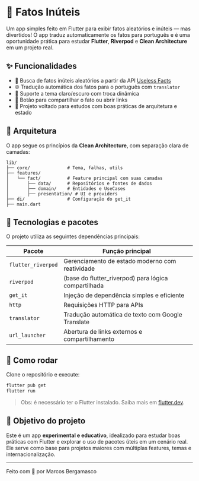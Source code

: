 
# 📱 Fatos Inúteis

Um app simples feito em Flutter para exibir fatos aleatórios e inúteis — mas divertidos! O app traduz automaticamente os fatos para português e é uma oportunidade prática para estudar **Flutter**, **Riverpod** e **Clean Architecture** em um projeto real.

## ✨ Funcionalidades

- 🔄 Busca de fatos inúteis aleatórios a partir da API [Useless Facts](https://uselessfacts.jsph.pl/)
- 🌐 Tradução automática dos fatos para o português com `translator`
- 🎨 Suporte a tema claro/escuro com troca dinâmica
- 🔗 Botão para compartilhar o fato ou abrir links
- 🧠 Projeto voltado para estudos com boas práticas de arquitetura e estado

## 🧱 Arquitetura

O app segue os princípios da **Clean Architecture**, com separação clara de camadas:

```
lib/
├── core/              # Tema, falhas, utils
├── features/
│   └── fact/          # Feature principal com suas camadas
│       ├── data/      # Repositórios e fontes de dados
│       ├── domain/    # Entidades e UseCases
│       ├── presentation/ # UI e providers
├── di/                # Configuração do get_it
├── main.dart
```

## 🧰 Tecnologias e pacotes

O projeto utiliza as seguintes dependências principais:

| Pacote           | Função principal                              |
|------------------|-----------------------------------------------|
| `flutter_riverpod` | Gerenciamento de estado moderno com reatividade |
| `riverpod`         | (base do flutter_riverpod) para lógica compartilhada |
| `get_it`           | Injeção de dependência simples e eficiente    |
| `http`             | Requisições HTTP para APIs                    |
| `translator`       | Tradução automática de texto com Google Translate |
| `url_launcher`     | Abertura de links externos e compartilhamento |

## 🚀 Como rodar

Clone o repositório e execute:

```bash
flutter pub get
flutter run
```

> Obs: é necessário ter o Flutter instalado. Saiba mais em [flutter.dev](https://flutter.dev).

## 🧪 Objetivo do projeto

Este é um app **experimental e educativo**, idealizado para estudar boas práticas com Flutter e explorar o uso de pacotes úteis em um cenário real. Ele serve como base para projetos maiores com múltiplas features, temas e internacionalização.

---

Feito com 💙 por Marcos Bergamasco
